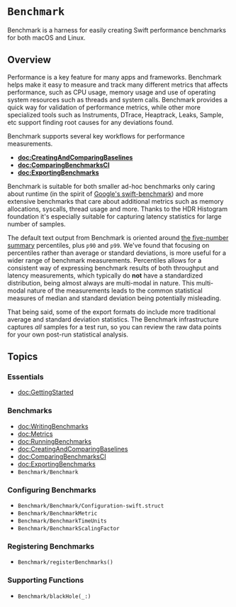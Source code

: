 # ``Benchmark``

Benchmark is a harness for easily creating Swift performance benchmarks for both macOS and Linux.

## Overview

Performance is a key feature for many apps and frameworks. 
Benchmark helps make it easy to measure and track many different metrics that affects performance, such as CPU usage, memory usage and use of operating system resources such as threads and system calls.
Benchmark provides a quick way for validation of performance metrics, while other more specialized tools such as Instruments, DTrace, Heaptrack, Leaks, Sample, etc support finding root causes for any deviations found.

Benchmark supports several key workflows for performance measurements.

* **<doc:CreatingAndComparingBaselines>**
* **<doc:ComparingBenchmarksCI>**
* **<doc:ExportingBenchmarks>**

Benchmark is suitable for both smaller ad-hoc benchmarks only caring about runtime (in the spirit of [Google's swift-benchmark](https://github.com/google/swift-benchmark)) and more extensive benchmarks that care about additional metrics such as memory allocations, syscalls, thread usage and more. 
Thanks to the HDR Histogram foundation it's especially suitable for capturing latency statistics for large number of samples.

The default text output from Benchmark is oriented around [the five-number summary](https://en.wikipedia.org/wiki/Five-number_summary) percentiles, plus `p90` and `p99`.
We've found that focusing on percentiles rather than average or standard deviations, is more useful for a wider range of benchmark measurements.
Percentiles allows for a consistent way of expressing benchmark results of both throughput and latency measurements, which typically do **not** have a standardized distribution, being almost always are multi-modal in nature.
This multi-modal nature of the measurements leads to the common statistical measures of median and standard deviation being potentially misleading.

That being said, some of the export formats do include more traditional average and standard deviation statistics.
The Benchmark infrastructure captures _all_ samples for a test run, so you can review the raw data points for your own post-run statistical analysis.

## Topics

### Essentials

- <doc:GettingStarted>

### Benchmarks

- <doc:WritingBenchmarks>
- <doc:Metrics>
- <doc:RunningBenchmarks>
- <doc:CreatingAndComparingBaselines>
- <doc:ComparingBenchmarksCI>
- <doc:ExportingBenchmarks>
- ``Benchmark/Benchmark``

### Configuring Benchmarks

- ``Benchmark/Benchmark/Configuration-swift.struct``
- ``Benchmark/BenchmarkMetric``
- ``Benchmark/BenchmarkTimeUnits``
- ``Benchmark/BenchmarkScalingFactor``

### Registering Benchmarks

- ``Benchmark/registerBenchmarks()``

### Supporting Functions

- ``Benchmark/blackHole(_:)``
